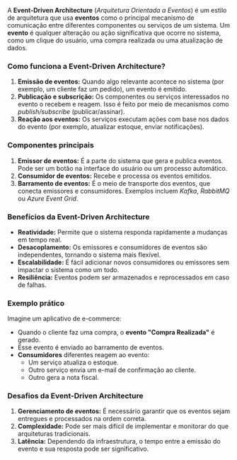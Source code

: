 A **Event-Driven Architecture** (_Arquitetura Orientada a Eventos_) é um estilo de arquitetura que usa **eventos** como o principal mecanismo de comunicação entre diferentes componentes ou serviços de um sistema. Um **evento** é qualquer alteração ou ação significativa que ocorre no sistema, como um clique do usuário, uma compra realizada ou uma atualização de dados.

### **Como funciona a Event-Driven Architecture?**

1. **Emissão de eventos:** Quando algo relevante acontece no sistema (por exemplo, um cliente faz um pedido), um evento é emitido.
2. **Publicação e subscrição:** Os componentes ou serviços interessados no evento o recebem e reagem. Isso é feito por meio de mecanismos como _publish/subscribe_ (publicar/assinar).
3. **Reação aos eventos:** Os serviços executam ações com base nos dados do evento (por exemplo, atualizar estoque, enviar notificações).

### **Componentes principais**

1. **Emissor de eventos:** É a parte do sistema que gera e publica eventos. Pode ser um botão na interface do usuário ou um processo automático.
2. **Consumidor de eventos:** Recebe e processa os eventos emitidos.
3. **Barramento de eventos:** É o meio de transporte dos eventos, que conecta emissores e consumidores. Exemplos incluem _Kafka_, _RabbitMQ_ ou _Azure Event Grid_.

### **Benefícios da Event-Driven Architecture**

- **Reatividade:** Permite que o sistema responda rapidamente a mudanças em tempo real.
- **Desacoplamento:** Os emissores e consumidores de eventos são independentes, tornando o sistema mais flexível.
- **Escalabilidade:** É fácil adicionar novos consumidores ou emissores sem impactar o sistema como um todo.
- **Resiliência:** Eventos podem ser armazenados e reprocessados em caso de falhas.

### **Exemplo prático**

Imagine um aplicativo de e-commerce:
- Quando o cliente faz uma compra, o **evento "Compra Realizada"** é gerado.
- Esse evento é enviado ao barramento de eventos.
- **Consumidores** diferentes reagem ao evento:
    - Um serviço atualiza o estoque.
    - Outro serviço envia um e-mail de confirmação ao cliente.
    - Outro gera a nota fiscal.

### **Desafios da Event-Driven Architecture**

1. **Gerenciamento de eventos:** É necessário garantir que os eventos sejam entregues e processados na ordem correta.
2. **Complexidade:** Pode ser mais difícil de implementar e monitorar do que arquiteturas tradicionais.
3. **Latência:** Dependendo da infraestrutura, o tempo entre a emissão do evento e sua resposta pode ser significativo.


